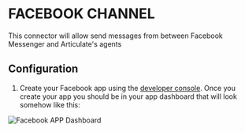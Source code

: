 # FACEBOOK CHANNEL

This connector will allow send messages from between Facebook Messenger and Articulate's agents

## Configuration

1. Create your Facebook app using the [developer console](https://developers.facebook.com/). Once you create your app you should be in your app dashboard that will look somehow like this:

![Facebook APP Dashboard](https://github.com/samtecspg/articulate/blob/master/api/lib/channels/facebook/screenshots/01%20-%20App%20Dashboard.png)
 
